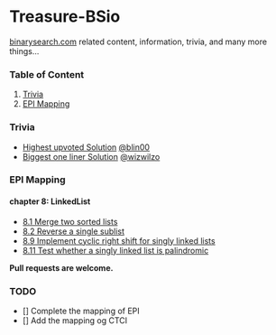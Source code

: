 # Treasure-BSio

[binarysearch.com](binarysearch.com) related content, information, trivia, and many more things...

### Table of Content
1. [Trivia](#trivia)
2. [EPI Mapping](#epi-mapping)

### Trivia

* [Highest upvoted Solution](https://binarysearch.com/problems/Even-Frequency/solutions/1839347) [@blin00](https://binarysearch.com/@/blin00)
* [Biggest one liner Solution](https://binarysearch.com/problems/Three-Way-String-Split-with-Equal-Ones/solutions/3513956) [@wizwilzo](https://binarysearch.com/@/wizwilzo)


### EPI Mapping

#### chapter 8: LinkedList
* [8.1 Merge two sorted lists](https://binarysearch.com/problems/Linked-List-Union)
* [8.2 Reverse a single sublist](https://binarysearch.com/problems/Reverse-a-Linked-List)
* [8.9 Implement cyclic right shift for singly linked lists](https://binarysearch.com/problems/Rotate-Linked-List-by-K)
* [8.11 Test whether a singly linked list is palindromic](https://binarysearch.com/problems/Palindrome-Linked-List)



**Pull requests are welcome.**



### TODO
- [] Complete the mapping of EPI
- [] Add the mapping og CTCI
